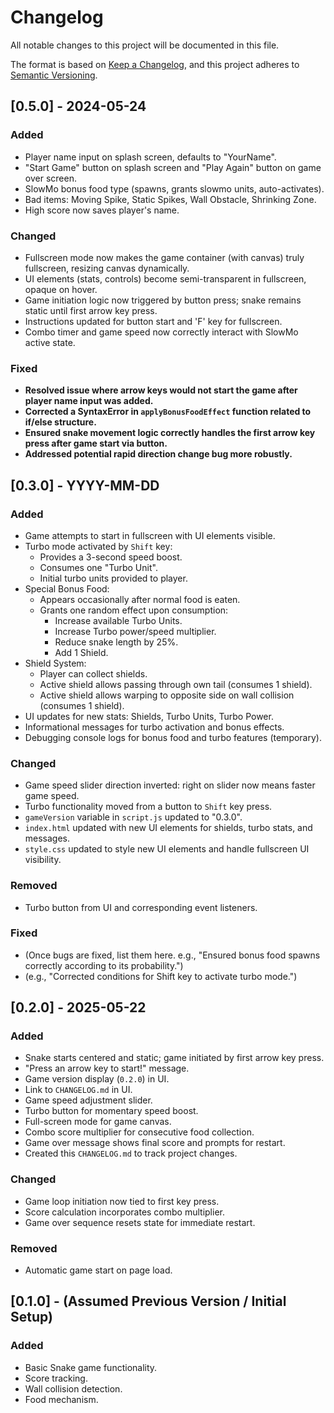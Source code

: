 # Changelog

All notable changes to this project will be documented in this file.

The format is based on [Keep a Changelog](https://keepachangelog.com/en/1.0.0/),
and this project adheres to [Semantic Versioning](https://semver.org/spec/v2.0.0.html).

## [0.5.0] - 2024-05-24 <!-- Or your current date -->
### Added 
<!-- List all the new features from the previous 0.5.0 work -->
- Player name input on splash screen, defaults to "YourName".
- "Start Game" button on splash screen and "Play Again" button on game over screen.
- SlowMo bonus food type (spawns, grants slowmo units, auto-activates).
- Bad items: Moving Spike, Static Spikes, Wall Obstacle, Shrinking Zone.
- High score now saves player's name.

### Changed
- Fullscreen mode now makes the game container (with canvas) truly fullscreen, resizing canvas dynamically.
- UI elements (stats, controls) become semi-transparent in fullscreen, opaque on hover.
- Game initiation logic now triggered by button press; snake remains static until first arrow key press.
- Instructions updated for button start and 'F' key for fullscreen.
- Combo timer and game speed now correctly interact with SlowMo active state.

### Fixed
- **Resolved issue where arrow keys would not start the game after player name input was added.**
- **Corrected a SyntaxError in `applyBonusFoodEffect` function related to if/else structure.**
- **Ensured snake movement logic correctly handles the first arrow key press after game start via button.**
- **Addressed potential rapid direction change bug more robustly.**


## [0.3.0] - YYYY-MM-DD <!-- Replace with today's date -->
### Added
- Game attempts to start in fullscreen with UI elements visible.
- Turbo mode activated by `Shift` key:
    - Provides a 3-second speed boost.
    - Consumes one "Turbo Unit".
    - Initial turbo units provided to player.
- Special Bonus Food:
    - Appears occasionally after normal food is eaten.
    - Grants one random effect upon consumption:
        - Increase available Turbo Units.
        - Increase Turbo power/speed multiplier.
        - Reduce snake length by 25%.
        - Add 1 Shield.
- Shield System:
    - Player can collect shields.
    - Active shield allows passing through own tail (consumes 1 shield).
    - Active shield allows warping to opposite side on wall collision (consumes 1 shield).
- UI updates for new stats: Shields, Turbo Units, Turbo Power.
- Informational messages for turbo activation and bonus effects.
- Debugging console logs for bonus food and turbo features (temporary).

### Changed
- Game speed slider direction inverted: right on slider now means faster game speed.
- Turbo functionality moved from a button to `Shift` key press.
- `gameVersion` variable in `script.js` updated to "0.3.0".
- `index.html` updated with new UI elements for shields, turbo stats, and messages.
- `style.css` updated to style new UI elements and handle fullscreen UI visibility.

### Removed
- Turbo button from UI and corresponding event listeners.

### Fixed
- (Once bugs are fixed, list them here. e.g., "Ensured bonus food spawns correctly according to its probability.")
- (e.g., "Corrected conditions for Shift key to activate turbo mode.")

## [0.2.0] - 2025-05-22
### Added
- Snake starts centered and static; game initiated by first arrow key press.
- "Press an arrow key to start!" message.
- Game version display (`0.2.0`) in UI.
- Link to `CHANGELOG.md` in UI.
- Game speed adjustment slider.
- Turbo button for momentary speed boost.
- Full-screen mode for game canvas.
- Combo score multiplier for consecutive food collection.
- Game over message shows final score and prompts for restart.
- Created this `CHANGELOG.md` to track project changes.

### Changed
- Game loop initiation now tied to first key press.
- Score calculation incorporates combo multiplier.
- Game over sequence resets state for immediate restart.

### Removed
- Automatic game start on page load.

## [0.1.0] - (Assumed Previous Version / Initial Setup)
### Added
- Basic Snake game functionality.
- Score tracking.
- Wall collision detection.
- Food mechanism.